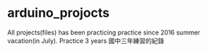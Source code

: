 # arduino_projocts
  All projects(files) has been practicing practice since 2016 summer vacation(in July).
  Practice 3 years
  國中三年練習的紀錄
